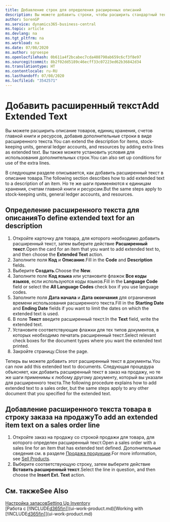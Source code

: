 ```yaml
---
title: Добавление строк для определения расширенных описаний
description: Вы можете добавить строки, чтобы расширить стандартный текст описания товара, счет ГК и другие данные.
author: SorenGP
ms.service: dynamics365-business-central
ms.topic: article
ms.devlang: na
ms.tgt_pltfrm: na
ms.workload: na
ms.date: 07/08/2020
ms.author: sgroespe
ms.openlocfilehash: 0b611a4f2bcabec7cda408790ab659c6cf3f8e97
ms.sourcegitcommit: 8b2f02dd5189c46ecff33c07223ed62b36842d34
ms.translationtype: HT
ms.contentlocale: ru-RU
ms.lasthandoff: 07/08/2020
ms.locfileid: "3542571"
---
```

# <a name="add-extended-text"></a><span data-ttu-id="f4281-103">Добавить расширенный текст</span><span class="sxs-lookup"><span data-stu-id="f4281-103">Add Extended Text</span></span>

<span data-ttu-id="f4281-104">Вы можете расширить описание товаров, единиц хранения, счетов главной книги и ресурсов, добавив дополнительные строки в виде расширенного текста.</span><span class="sxs-lookup"><span data-stu-id="f4281-104">You can extend the description for items, stock-keeping units, general ledger accounts, and resources by adding extra lines as extended text.</span></span> <span data-ttu-id="f4281-105">Вы также можете установить условия для использования дополнительных строк.</span><span class="sxs-lookup"><span data-stu-id="f4281-105">You can also set up conditions for use of the extra lines.</span></span>  

<span data-ttu-id="f4281-106">В следующем разделе описывается, как добавить расширенный текст в описание товара.</span><span class="sxs-lookup"><span data-stu-id="f4281-106">The following section describes how to add extended text to a description of an item.</span></span> <span data-ttu-id="f4281-107">Но те же шаги применяются к единицам хранения, счетам главной книги и ресурсам.</span><span class="sxs-lookup"><span data-stu-id="f4281-107">But the same steps apply to stock-keeping units, general ledger accounts, and resources.</span></span>  

## <a name="to-define-extended-text-for-an-description"></a><span data-ttu-id="f4281-108">Определение расширенного текста для описания</span><span class="sxs-lookup"><span data-stu-id="f4281-108">To define extended text for an description</span></span>

1. <span data-ttu-id="f4281-109">Откройте карточку для товара, для которого необходимо добавить расширенный текст, затем выберите действие **Расширенный текст**.</span><span class="sxs-lookup"><span data-stu-id="f4281-109">Open the card for an item that you want to add extended text to, and then choose the **Extended Text** action.</span></span>
2. <span data-ttu-id="f4281-110">Заполните поля **Код** и **Описание**.</span><span class="sxs-lookup"><span data-stu-id="f4281-110">Fill in the **Code** and **Description** fields.</span></span>
3. <span data-ttu-id="f4281-111">Выберите **Создать**.</span><span class="sxs-lookup"><span data-stu-id="f4281-111">Choose the **New**.</span></span>
4. <span data-ttu-id="f4281-112">Заполните поле **Код языка** или установите флажок **Все коды языков**, если используются коды языков.</span><span class="sxs-lookup"><span data-stu-id="f4281-112">Fill in the **Language Code** field or select the **All Language Codes** check box if you use language codes.</span></span>
5. <span data-ttu-id="f4281-113">Заполните поля **Дата начала** и **Дата окончания** для ограничения времени использования расширенного текста.</span><span class="sxs-lookup"><span data-stu-id="f4281-113">Fill in the **Starting Date** and **Ending Date** fields if you want to limit the dates on which the extended text is used.</span></span>
6. <span data-ttu-id="f4281-114">В поле **Текст** введите расширенный текст.</span><span class="sxs-lookup"><span data-stu-id="f4281-114">In the **Text** field, write the extended text.</span></span>
7. <span data-ttu-id="f4281-115">Установите соответствующие флажки для тех типов документов, в которых необходимо печатать расширенный текст.</span><span class="sxs-lookup"><span data-stu-id="f4281-115">Select relevant check boxes for the document types where you want the extended text printed.</span></span>
8. <span data-ttu-id="f4281-116">Закройте страницу.</span><span class="sxs-lookup"><span data-stu-id="f4281-116">Close the page.</span></span>

<span data-ttu-id="f4281-117">Теперь вы можете добавить этот расширенный текст в документы.</span><span class="sxs-lookup"><span data-stu-id="f4281-117">You can now add this extended text to documents.</span></span> <span data-ttu-id="f4281-118">Следующая процедура объясняет, как добавить расширенный текст в заказ на продажу, но те же шаги применимы к любому другому документу, который вы указали для расширенного текста.</span><span class="sxs-lookup"><span data-stu-id="f4281-118">The following procedure explains how to add extended text to a sales order, but the same steps apply to any other document that you specified for the extended text.</span></span>  

## <a name="to-add-an-extended-item-text-on-a-sales-order-line"></a><span data-ttu-id="f4281-119">Добавление расширенного текста товара в строку заказа на продажу</span><span class="sxs-lookup"><span data-stu-id="f4281-119">To add an extended item text on a sales order line</span></span>

1. <span data-ttu-id="f4281-120">Откройте заказ на продажу со строкой продажи для товара, для которого определен расширенный текст.</span><span class="sxs-lookup"><span data-stu-id="f4281-120">Open a sales order with a sales line for an item that has extended text defined.</span></span> <span data-ttu-id="f4281-121">Дополнительные сведения см. в разделе [Продажа продукции](sales-how-sell-products.md).</span><span class="sxs-lookup"><span data-stu-id="f4281-121">For more information, see [Sell Products](sales-how-sell-products.md).</span></span>
2. <span data-ttu-id="f4281-122">Выберите соответствующую строку, затем выберите действие **Вставить расширенный текст**.</span><span class="sxs-lookup"><span data-stu-id="f4281-122">Select the line in question, and then choose the **Insert Ext. Text** action.</span></span>

## <a name="see-also"></a><span data-ttu-id="f4281-123">См. также</span><span class="sxs-lookup"><span data-stu-id="f4281-123">See Also</span></span>

[<span data-ttu-id="f4281-124">Настройка запасов</span><span class="sxs-lookup"><span data-stu-id="f4281-124">Setting Up Inventory</span></span>](inventory-setup-inventory.md)  
<span data-ttu-id="f4281-125">[Работа с [!INCLUDE[d365fin](includes/d365fin_md.md)]](ui-work-product.md)</span><span class="sxs-lookup"><span data-stu-id="f4281-125">[Working with [!INCLUDE[d365fin](includes/d365fin_md.md)]](ui-work-product.md)</span></span>
